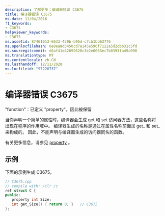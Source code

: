 ```yaml
---
description: 了解更多：编译器错误 C3675
title: 编译器错误 C3675
ms.date: 11/04/2016
f1_keywords:
- C3675
helpviewer_keywords:
- C3675
ms.assetid: 87461613-6633-430b-b95d-c7cb1bb63776
ms.openlocfilehash: 0e8ea8d3450cd7a145e596f7122a5d2cbb31c5fd
ms.sourcegitcommit: d6af41e42699628c3e2e6063ec7b03931a49a098
ms.translationtype: MT
ms.contentlocale: zh-CN
ms.lasthandoff: 12/11/2020
ms.locfileid: "97228737"
---
```

# <a name="compiler-error-c3675"></a>编译器错误 C3675

"function"：已定义 "property"，因此被保留

当你声明一个简单的属性时，编译器会生成 get 和 set 访问器方法，这些名称将出现在程序的作用域中。  编译器生成的名称是通过在属性名称前面加 get_ 和 set_ 来构成的。  因此，不能声明与编译器生成的访问器同名的函数。

有关更多信息，请参见 [property](../../extensions/property-cpp-component-extensions.md) 。

## <a name="example"></a>示例

下面的示例生成 C3675。

```cpp
// C3675.cpp
// compile with: /clr /c
ref struct C {
public:
   property int Size;
   int get_Size() { return 0; }   // C3675
};
```
